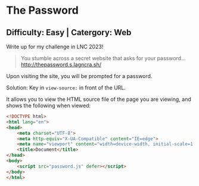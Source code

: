 # The Password

## Difficulty: Easy | Catergory: Web
Write up for my challenge in LNC 2023!

>You stumble across a secret website that asks for your password...  
>http://thepassword.s.lagncra.sh/

Upon visiting the site, you will be prompted for a password.   

Solution: Key in `view-source:` in front of the URL.  

It allows you to view the HTML source file of the page you are viewing, and shows the following when viewed:

```html
<!DOCTYPE html>
<html lang="en">
<head>
    <meta charset="UTF-8">
    <meta http-equiv="X-UA-Compatible" content="IE=edge">
    <meta name="viewport" content="width=device-width, initial-scale=1.0">
    <title>Document</title>
</head>
<body> 
    <script src="password.js" defer></script>
</body>
</html>
```
